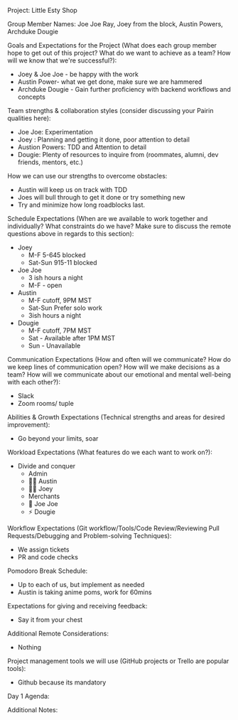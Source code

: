 Project: Little Esty Shop

Group Member Names: Joe Joe Ray, Joey from the block, Austin Powers, Archduke Dougie

Goals and Expectations for the Project (What does each group member hope to get out of this project? What do we want to achieve as a team? How will we know that we're successful?):
* Joey & Joe Joe - be happy with the work
* Austin Power- what we get done, make sure we are hammered
* Archduke Dougie - Gain further proficiency with backend workflows and concepts

Team strengths & collaboration styles (consider discussing your Pairin qualities here):
* Joe Joe: Experimentation
* Joey : Planning and getting it done, poor attention to detail
* Austion Powers: TDD and Attention to detail
* Dougie: Plenty of resources to inquire from (roommates, alumni, dev friends, mentors, etc.)

How we can use our strengths to overcome obstacles:
* Austin will keep us on track with TDD
* Joes will bull through to get it done or try something new
* Try and minimize how long roadblocks last.

Schedule Expectations (When are we available to work together and individually? What constraints do we have? Make sure to discuss the remote questions above in regards to this section):
* Joey
  * M-F 5-645 blocked
  * Sat-Sun 915-11 blocked
* Joe Joe
  * 3 ish hours a night
  * M-F - open
* Austin
  * M-F cutoff, 9PM MST
  * Sat-Sun Prefer solo work
  * 3ish hours a night  
* Dougie
  * M-F cutoff, 7PM MST
  * Sat - Available after 1PM MST
  * Sun - Unavailable

Communication Expectations (How and often will we communicate? How do we keep lines of communication open? How will we make decisions as a team? How will we communicate about our emotional and mental well-being with each other?):
* Slack
* Zoom rooms/ tuple

Abilities & Growth Expectations (Technical strengths and areas for desired improvement):
* Go beyond your limits, soar

Workload Expectations (What features do we each want to work on?):
* Divide and conquer
  *  Admin
    *  🤌🏻  Austin
    *  💪🏻 Joey 
  *  Merchants
    *   🧠 Joe Joe
    *   ⚡️ Dougie

Workflow Expectations (Git workflow/Tools/Code Review/Reviewing Pull Requests/Debugging and Problem-solving Techniques):
 * We assign tickets
 * PR and code checks
 
Pomodoro Break Schedule:
 * Up to each of us, but implement as needed
 * Austin is taking anime poms, work for 60mins
 
Expectations for giving and receiving feedback:
 * Say it from your chest
 
Additional Remote Considerations:
 * Nothing


Project management tools we will use (GitHub projects or Trello are popular tools):
 * Github because its mandatory

Day 1 Agenda:

Additional Notes:

